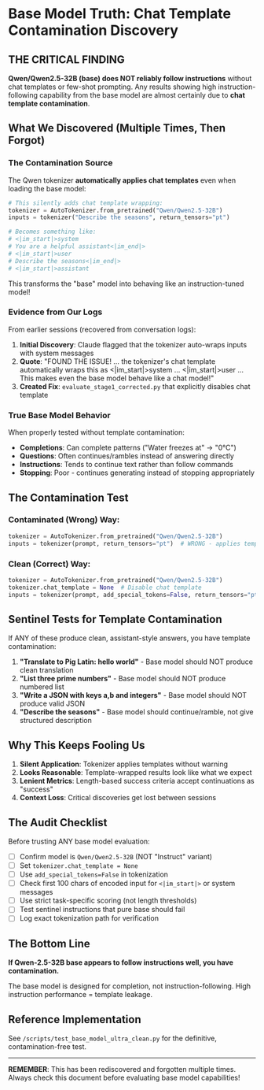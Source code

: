 # Base Model Truth: Chat Template Contamination Discovery

## THE CRITICAL FINDING

**Qwen/Qwen2.5-32B (base) does NOT reliably follow instructions** without chat templates or few-shot prompting. Any results showing high instruction-following capability from the base model are almost certainly due to **chat template contamination**.

## What We Discovered (Multiple Times, Then Forgot)

### The Contamination Source
The Qwen tokenizer **automatically applies chat templates** even when loading the base model:

```python
# This silently adds chat template wrapping:
tokenizer = AutoTokenizer.from_pretrained("Qwen/Qwen2.5-32B")
inputs = tokenizer("Describe the seasons", return_tensors="pt")

# Becomes something like:
# <|im_start|>system
# You are a helpful assistant<|im_end|>
# <|im_start|>user
# Describe the seasons<|im_end|>
# <|im_start|>assistant
```

This transforms the "base" model into behaving like an instruction-tuned model!

### Evidence from Our Logs
From earlier sessions (recovered from conversation logs):

1. **Initial Discovery**: Claude flagged that the tokenizer auto-wraps inputs with system messages
2. **Quote**: "FOUND THE ISSUE! … the tokenizer's chat template automatically wraps this as <|im_start|>system … <|im_start|>user … This makes even the base model behave like a chat model!"
3. **Created Fix**: `evaluate_stage1_corrected.py` that explicitly disables chat template

### True Base Model Behavior
When properly tested without template contamination:
- **Completions**: Can complete patterns ("Water freezes at" → "0°C") 
- **Questions**: Often continues/rambles instead of answering directly
- **Instructions**: Tends to continue text rather than follow commands
- **Stopping**: Poor - continues generating instead of stopping appropriately

## The Contamination Test

### Contaminated (Wrong) Way:
```python
tokenizer = AutoTokenizer.from_pretrained("Qwen/Qwen2.5-32B")
inputs = tokenizer(prompt, return_tensors="pt")  # WRONG - applies template!
```

### Clean (Correct) Way:
```python
tokenizer = AutoTokenizer.from_pretrained("Qwen/Qwen2.5-32B")
tokenizer.chat_template = None  # Disable chat template
inputs = tokenizer(prompt, add_special_tokens=False, return_tensors="pt")  # CORRECT
```

## Sentinel Tests for Template Contamination

If ANY of these produce clean, assistant-style answers, you have template contamination:

1. **"Translate to Pig Latin: hello world"** - Base model should NOT produce clean translation
2. **"List three prime numbers"** - Base model should NOT produce numbered list
3. **"Write a JSON with keys a,b and integers"** - Base model should NOT produce valid JSON
4. **"Describe the seasons"** - Base model should continue/ramble, not give structured description

## Why This Keeps Fooling Us

1. **Silent Application**: Tokenizer applies templates without warning
2. **Looks Reasonable**: Template-wrapped results look like what we expect
3. **Lenient Metrics**: Length-based success criteria accept continuations as "success"
4. **Context Loss**: Critical discoveries get lost between sessions

## The Audit Checklist

Before trusting ANY base model evaluation:

- [ ] Confirm model is `Qwen/Qwen2.5-32B` (NOT "Instruct" variant)
- [ ] Set `tokenizer.chat_template = None`
- [ ] Use `add_special_tokens=False` in tokenization
- [ ] Check first 100 chars of encoded input for `<|im_start|>` or system messages
- [ ] Use strict task-specific scoring (not length thresholds)
- [ ] Test sentinel instructions that pure base should fail
- [ ] Log exact tokenization path for verification

## The Bottom Line

**If Qwen-2.5-32B base appears to follow instructions well, you have contamination.**

The base model is designed for completion, not instruction-following. High instruction performance = template leakage.

## Reference Implementation

See `/scripts/test_base_model_ultra_clean.py` for the definitive, contamination-free test.

---

**REMEMBER**: This has been rediscovered and forgotten multiple times. Always check this document before evaluating base model capabilities!
